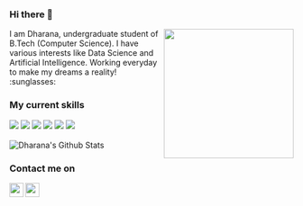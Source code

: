 ### Hi there 👋
<img align="right" height="230" src="https://static01.nyt.com/images/2020/04/15/business/15Techfix-illo/15Techfix-illo-jumbo.gif?quality=90&auto=webp">
I am Dharana, undergraduate student of B.Tech (Computer Science). I have various interests like Data Science and Artificial Intelligence. Working everyday to make my dreams a reality! :sunglasses:

### My current skills
<img src = "https://img.shields.io/badge/-Python3-257638?style=for-the-badge&logo=python&logoColor=white"> <img src = "https://img.shields.io/badge/-Flask-000000?style=for-the-badge&logo=flask&logoColor=white"> <img src = "https://img.shields.io/badge/-C++-00599C?style=for-the-badge&logo=C++&logoColor=white"> <img src = "https://img.shields.io/badge/-HTML5-E34F26?style=for-the-badge&logo=HTML5&logoColor=white"> <img src = "https://img.shields.io/badge/-CSS3-1572B6?style=for-the-badge&logo=css3&logoColor=white"> <img src = "https://img.shields.io/badge/-MySQL-c815c3?style=for-the-badge&logo=MySQL&logoColor=white"> </br>
</br>
![Dharana's Github Stats](https://github-readme-stats.vercel.app/api?username=Dharana23&show_icons=true&title_color=fff&icon_color=354093&text_color=9f9f9f&bg_color=151515)

### Contact me on
<a href="mailto:dharana2301@gmail.com">
  <img align="left" width="25px" src="https://cdn.jsdelivr.net/npm/simple-icons@3.4.0/icons/gmail.svg" />
</a>
<a href="https://www.linkedin.com/in/dharana/">
  <img align="left" width="25px" src="https://cdn.jsdelivr.net/npm/simple-icons@v3/icons/linkedin.svg" />
</a>
